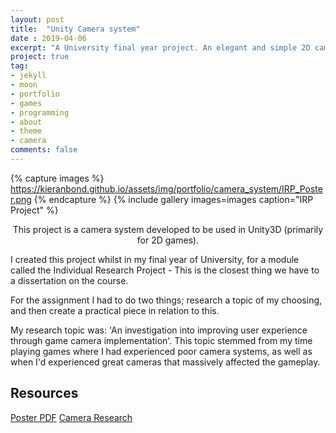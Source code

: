 ```yaml
---
layout: post
title:  "Unity Camera system"
date : 2019-04-06
excerpt: "A University final year project. An elegant and simple 2D camera system for Unity3D."
project: true
tag:
- jekyll 
- moon
- portfolio
- games
- programming
- about
- theme
- camera
comments: false
---
```


{% capture images %}
	https://kieranbond.github.io/assets/img/portfolio/camera_system/IRP_Poster.png
{% endcapture %}
{% include gallery images=images caption="IRP Project" %}

<center>This project is a camera system developed to be used in Unity3D (primarily for 2D games).</center>
    
I created this project whilst in my final year of University, for a module called the Individual Research Project - This is the closest thing we have to a dissertation on the course.

For the assignment I had to do two things; research a topic of my choosing, and then create a practical piece in relation to this.

My research topic was: 'An investigation into improving user experience through game camera implementation'. This topic stemmed from my time playing games where I had experienced poor camera systems, as well as when I'd experienced great cameras that massively affected the gameplay.



<h2> Resources </h2>

<a href= "https://kieranbond.github.io/assets/img/portfolio/camera_system/IRP_Poster.pdf">Poster PDF</a>
<a href= "https://kieranbond.github.io/assets/documents/portfolio/camera_system/Camera_System_Kieran_Bond_Research.docx">Camera Research</a>
